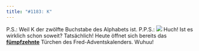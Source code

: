 ```yaml
---
title: "#1183: K"
---
```


P.S.: 
Weil K der zwölfte Buchstabe des Alphabets ist.
P.P.S.:
<a href="http://www.fonflatter.de/advent08"><img src="http://www.fonflatter.de/adv08/kaefer.jpg"></a>
Huch! Ist es wirklich schon soweit? Tatsächlich! Heute öffnet sich bereits das <a href="http://www.fonflatter.de/advent08"><strong>fümpfzehnte</strong></a> Türchen des Fred-Adventskalenders. Wuhuu!

